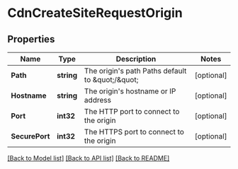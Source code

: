 # CdnCreateSiteRequestOrigin

## Properties

Name | Type | Description | Notes
------------ | ------------- | ------------- | -------------
**Path** | **string** | The origin&#39;s path  Paths default to \&quot;/\&quot; | [optional] 
**Hostname** | **string** | The origin&#39;s hostname or IP address | [optional] 
**Port** | **int32** | The HTTP port to connect to the origin | [optional] 
**SecurePort** | **int32** | The HTTPS port to connect to the origin | [optional] 

[[Back to Model list]](../README.md#documentation-for-models) [[Back to API list]](../README.md#documentation-for-api-endpoints) [[Back to README]](../README.md)


